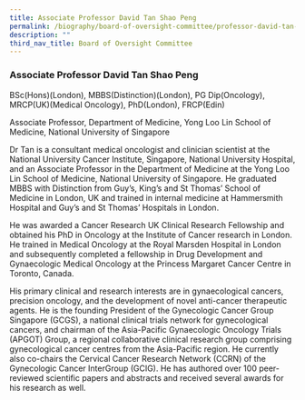 ```yaml
---
title: Associate Professor David Tan Shao Peng
permalink: /biography/board-of-oversight-committee/professor-david-tan-shao-peng/
description: ""
third_nav_title: Board of Oversight Committee
---
```

### Associate Professor David Tan Shao Peng

BSc(Hons)(London), MBBS(Distinction)(London), PG Dip(Oncology), MRCP(UK)(Medical Oncology), PhD(London), FRCP(Edin)

Associate Professor, Department of Medicine, Yong Loo Lin School of Medicine, National University of Singapore

Dr Tan is a consultant medical oncologist and clinician scientist at the National University Cancer Institute, Singapore, National University Hospital, and an Associate Professor in the Department of Medicine at the Yong Loo Lin School of Medicine, National University of Singapore. He graduated MBBS with Distinction from Guy’s, King’s and St Thomas’ School of Medicine in London, UK and trained in internal medicine at Hammersmith Hospital and Guy’s and St Thomas’ Hospitals in London.

He was awarded a Cancer Research UK Clinical Research Fellowship and obtained his PhD in Oncology at the Institute of Cancer research in London. He trained in Medical Oncology at the Royal Marsden Hospital in London and subsequently completed a fellowship in Drug Development and Gynaecologic Medical Oncology at the Princess Margaret Cancer Centre in Toronto, Canada.

His primary clinical and research interests are in gynaecological cancers, precision oncology, and the development of novel anti-cancer therapeutic agents. He is the founding President of the Gynecologic Cancer Group Singapore (GCGS), a national clinical trials network for gynecological cancers, and chairman of the Asia-Pacific Gynaecologic Oncology Trials (APGOT) Group, a regional collaborative clinical research group comprising gynecological cancer centres from the Asia-Pacific region. He currently also co-chairs the Cervical Cancer Research Network (CCRN) of the Gynecologic Cancer InterGroup (GCIG). He has authored over 100 peer-reviewed scientific papers and abstracts and received several awards for his research as well.